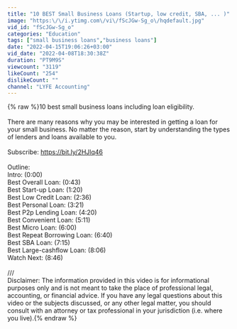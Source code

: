 ```yaml
---
title: "10 BEST Small Business Loans (Startup, low credit, SBA, ... )"
image: "https:\/\/i.ytimg.com\/vi\/fScJGw-Sg_o\/hqdefault.jpg"
vid_id: "fScJGw-Sg_o"
categories: "Education"
tags: ["small business loans","business loans"]
date: "2022-04-15T19:06:26+03:00"
vid_date: "2022-04-08T18:30:38Z"
duration: "PT9M9S"
viewcount: "3119"
likeCount: "254"
dislikeCount: ""
channel: "LYFE Accounting"
---
```

{% raw %}10 best small business loans including loan eligibility. <br /><br />There are many reasons why you may be interested in getting a loan for your small business. No matter the reason, start by understanding the types of lenders and loans available to you. <br /><br />Subscribe: <a rel="nofollow" target="blank" href="https://bit.ly/2HJlq46">https://bit.ly/2HJlq46</a><br /><br />Outline: <br />Intro: (0:00)<br />Best Overall Loan:  (0:43)<br />Best Start-up Loan: (1:20)<br />Best Low Credit Loan: (2:36)<br />Best Personal Loan: (3:21)<br />Best P2p Lending Loan: (4:20)<br />Best Convenient Loan: (5:11)<br />Best Micro Loan: (6:00) <br />Best Repeat Borrowing Loan: (6:40)<br />Best SBA Loan: (7:15)<br />Best Large-cashflow Loan: (8:06)<br />Watch Next: (8:46)<br /><br />///<br />Disclaimer: The information provided in this video is for informational purposes only and is not meant to take the place of professional legal, accounting, or financial advice. If you have any legal questions about this video or the subjects discussed, or any other legal matter, you should consult with an attorney or tax professional in your jurisdiction (i.e. where you live).{% endraw %}
